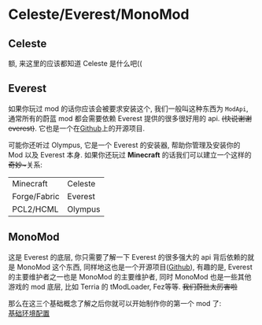 # Celeste/Everest/MonoMod

## Celeste

额, 来这里的应该都知道 Celeste 是什么吧((

## Everest

如果你玩过 mod 的话你应该会被要求安装这个, 我们一般叫这种东西为 `ModApi`, 通常所有的蔚蓝 mod 都会需要依赖 Everest 提供的很多很好用的 api. <del>(快说谢谢everest)</del>. 它也是一个在[Github](https://github.com/EverestAPI/Everest)上的开源项目.

可能你还听过 Olympus, 它是一个 Everest 的安装器, 帮助你管理及安装你的 Mod 以及 Everest 本身. 如果你还玩过 **Minecraft** 的话我们可以建立一个这样的<del>奇妙~</del>关系:

|||
|-|-|
|Minecraft|Celeste|
|Forge/Fabric|Everest|
|PCL2/HCML|Olympus|

## MonoMod

这是 Everest 的底层, 你只需要了解一下 Everest 的很多强大的 api 背后依赖的就是 MonoMod 这个东西, 同样地这也是一个开源项目([Github](https://github.com/MonoMod/MonoMod)), 有趣的是, Everest 的主要维护者之一也是 MonoMod 的主要维护者, 同时 MonoMod 也是一些其他游戏的 mod 底层, 比如 Terria 的 tModLoader, Fez等等. <del>我们蔚批太厉害啦</del>

那么在这三个基础概念了解之后你就可以开始制作你的第一个 mod 了:  
[基础环境配置](./BasicEnv.md)